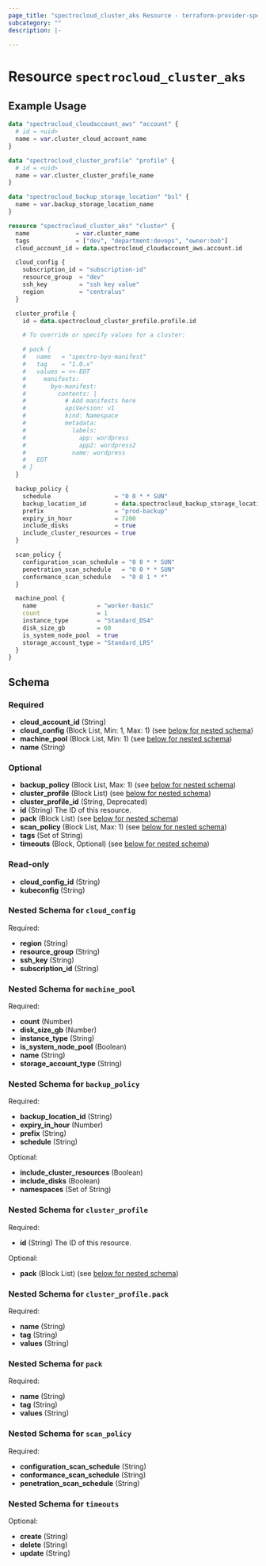 ```yaml
---
page_title: "spectrocloud_cluster_aks Resource - terraform-provider-spectrocloud"
subcategory: ""
description: |-
  
---
```


# Resource `spectrocloud_cluster_aks`



## Example Usage

```terraform
data "spectrocloud_cloudaccount_aws" "account" {
  # id = <uid>
  name = var.cluster_cloud_account_name
}

data "spectrocloud_cluster_profile" "profile" {
  # id = <uid>
  name = var.cluster_cluster_profile_name
}

data "spectrocloud_backup_storage_location" "bsl" {
  name = var.backup_storage_location_name
}

resource "spectrocloud_cluster_aks" "cluster" {
  name             = var.cluster_name
  tags             = ["dev", "department:devops", "owner:bob"]
  cloud_account_id = data.spectrocloud_cloudaccount_aws.account.id

  cloud_config {
    subscription_id = "subscription-id"
    resource_group  = "dev"
    ssh_key         = "ssh key value"
    region          = "centralus"
  }

  cluster_profile {
    id = data.spectrocloud_cluster_profile.profile.id

    # To override or specify values for a cluster:

    # pack {
    #   name   = "spectro-byo-manifest"
    #   tag    = "1.0.x"
    #   values = <<-EOT
    #     manifests:
    #       byo-manifest:
    #         contents: |
    #           # Add manifests here
    #           apiVersion: v1
    #           kind: Namespace
    #           metadata:
    #             labels:
    #               app: wordpress
    #               app2: wordpress2
    #             name: wordpress
    #   EOT
    # }
  }

  backup_policy {
    schedule                  = "0 0 * * SUN"
    backup_location_id        = data.spectrocloud_backup_storage_location.bsl.id
    prefix                    = "prod-backup"
    expiry_in_hour            = 7200
    include_disks             = true
    include_cluster_resources = true
  }

  scan_policy {
    configuration_scan_schedule = "0 0 * * SUN"
    penetration_scan_schedule   = "0 0 * * SUN"
    conformance_scan_schedule   = "0 0 1 * *"
  }

  machine_pool {
    name                 = "worker-basic"
    count                = 1
    instance_type        = "Standard_DS4"
    disk_size_gb         = 60
    is_system_node_pool  = true
    storage_account_type = "Standard_LRS"
  }
}
```

## Schema

### Required

- **cloud_account_id** (String)
- **cloud_config** (Block List, Min: 1, Max: 1) (see [below for nested schema](#nestedblock--cloud_config))
- **machine_pool** (Block List, Min: 1) (see [below for nested schema](#nestedblock--machine_pool))
- **name** (String)

### Optional

- **backup_policy** (Block List, Max: 1) (see [below for nested schema](#nestedblock--backup_policy))
- **cluster_profile** (Block List) (see [below for nested schema](#nestedblock--cluster_profile))
- **cluster_profile_id** (String, Deprecated)
- **id** (String) The ID of this resource.
- **pack** (Block List) (see [below for nested schema](#nestedblock--pack))
- **scan_policy** (Block List, Max: 1) (see [below for nested schema](#nestedblock--scan_policy))
- **tags** (Set of String)
- **timeouts** (Block, Optional) (see [below for nested schema](#nestedblock--timeouts))

### Read-only

- **cloud_config_id** (String)
- **kubeconfig** (String)

<a id="nestedblock--cloud_config"></a>
### Nested Schema for `cloud_config`

Required:

- **region** (String)
- **resource_group** (String)
- **ssh_key** (String)
- **subscription_id** (String)


<a id="nestedblock--machine_pool"></a>
### Nested Schema for `machine_pool`

Required:

- **count** (Number)
- **disk_size_gb** (Number)
- **instance_type** (String)
- **is_system_node_pool** (Boolean)
- **name** (String)
- **storage_account_type** (String)


<a id="nestedblock--backup_policy"></a>
### Nested Schema for `backup_policy`

Required:

- **backup_location_id** (String)
- **expiry_in_hour** (Number)
- **prefix** (String)
- **schedule** (String)

Optional:

- **include_cluster_resources** (Boolean)
- **include_disks** (Boolean)
- **namespaces** (Set of String)


<a id="nestedblock--cluster_profile"></a>
### Nested Schema for `cluster_profile`

Required:

- **id** (String) The ID of this resource.

Optional:

- **pack** (Block List) (see [below for nested schema](#nestedblock--cluster_profile--pack))

<a id="nestedblock--cluster_profile--pack"></a>
### Nested Schema for `cluster_profile.pack`

Required:

- **name** (String)
- **tag** (String)
- **values** (String)



<a id="nestedblock--pack"></a>
### Nested Schema for `pack`

Required:

- **name** (String)
- **tag** (String)
- **values** (String)


<a id="nestedblock--scan_policy"></a>
### Nested Schema for `scan_policy`

Required:

- **configuration_scan_schedule** (String)
- **conformance_scan_schedule** (String)
- **penetration_scan_schedule** (String)


<a id="nestedblock--timeouts"></a>
### Nested Schema for `timeouts`

Optional:

- **create** (String)
- **delete** (String)
- **update** (String)


